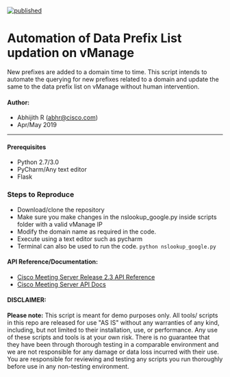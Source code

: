 [![published](https://static.production.devnetcloud.com/codeexchange/assets/images/devnet-published.svg)](https://developer.cisco.com/codeexchange/github/repo/Abhijith-R/SDWAN_Data_Prefix_Nslookup)

# Automation of Data Prefix List updation on vManage
New prefixes are added to a domain time to time. This script intends to automate the querying for new prefixes related to a domain and update the same to the data prefix list on vManage without human intervention.

#### Author:

* Abhijith R (abhr@cisco.com)
*  Apr/May 2019
***

#### Prerequisites
* Python 2.7/3.0
* PyCharm/Any text editor
* Flask

### Steps to Reproduce
* Download/clone the repository
* Make sure you make changes in the nslookup_google.py inside scripts folder with a valid vManage IP
* Modify the domain name as required in the code.
* Execute using a text editor such as pycharm
* Terminal can also be used to run the code.
      ```python nslookup_google.py```

#### API Reference/Documentation:
* [Cisco Meeting Server Release 2.3 API Reference](https://www.cisco.com/c/dam/en/us/td/docs/conferencing/ciscoMeetingServer/Reference_Guides/Version-2-3/Cisco-Meeting-Server-API-Reference-Guide-2-3.pdf)
* [Cisco Meeting Server API Docs](https://ciscocms.docs.apiary.io/#reference/cospace-related-methods/retrieving-cospaces/retrieving-cospaces?console=1)

#### DISCLAIMER:
<b>Please note:</b> This script is meant for demo purposes only. All tools/ scripts in this repo are released for use "AS IS" without any warranties of any kind, including, but not limited to their installation, use, or performance. Any use of these scripts and tools is at your own risk. There is no guarantee that they have been through thorough testing in a comparable environment and we are not responsible for any damage or data loss incurred with their use.
You are responsible for reviewing and testing any scripts you run thoroughly before use in any non-testing environment.
    
